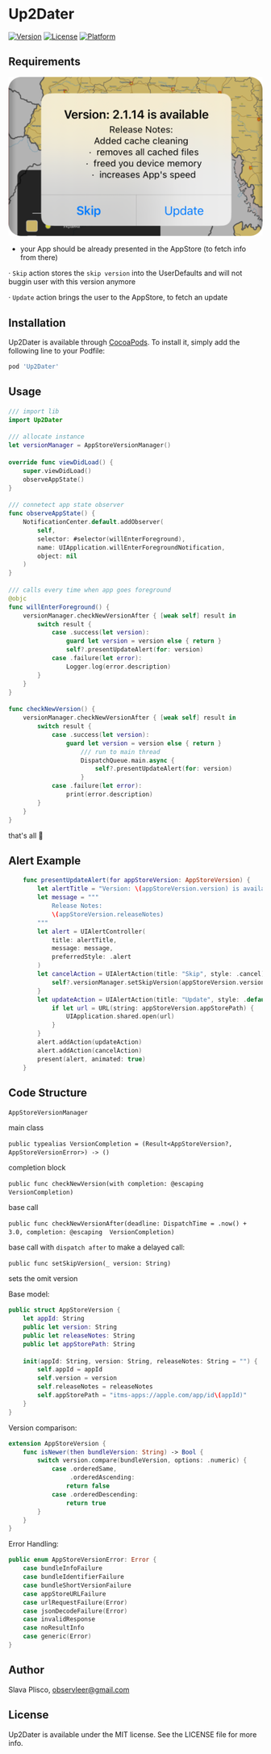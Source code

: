 # Up2Dater

[![Version](https://img.shields.io/cocoapods/v/Up2Dater.svg?style=flat)](https://cocoapods.org/pods/Up2Dater)
[![License](https://img.shields.io/cocoapods/l/Up2Dater.svg?style=flat)](https://cocoapods.org/pods/Up2Dater)
[![Platform](https://img.shields.io/cocoapods/p/Up2Dater.svg?style=flat)](https://cocoapods.org/pods/Up2Dater)

## Requirements

![This is an image](sample-alert.png)

* your App should be already presented in the AppStore (to fetch info from there)

 · `Skip` action stores the `skip version` into the UserDefaults and will not buggin user with this version anymore
 
 · `Update` action  brings the user to the AppStore, to fetch an update
 
## Installation

Up2Dater is available through [CocoaPods](https://cocoapods.org). To install
it, simply add the following line to your Podfile:

```ruby
pod 'Up2Dater'
```

## Usage
```swift
/// import lib
import Up2Dater

/// allocate instance
let versionManager = AppStoreVersionManager()

override func viewDidLoad() {
    super.viewDidLoad()
    observeAppState()
}

/// connetect app state observer
func observeAppState() {
    NotificationCenter.default.addObserver(
        self,
        selector: #selector(willEnterForeground),
        name: UIApplication.willEnterForegroundNotification,
        object: nil
    )
}

/// calls every time when app goes foreground
@objc
func willEnterForeground() {
    versionManager.checkNewVersionAfter { [weak self] result in
        switch result {
            case .success(let version):
                guard let version = version else { return }
                self?.presentUpdateAlert(for: version)
            case .failure(let error):
                Logger.log(error.description)
        }
    }
}

func checkNewVersion() {
    versionManager.checkNewVersionAfter { [weak self] result in
        switch result {
            case .success(let version):
                guard let version = version else { return }
                    /// run to main thread
                    DispatchQueue.main.async {
                        self?.presentUpdateAlert(for: version)
                    }
            case .failure(let error):
                print(error.description)
        }
    }
}
```
that's all 🙂


## Alert Example

```swift
    func presentUpdateAlert(for appStoreVersion: AppStoreVersion) {
        let alertTitle = "Version: \(appStoreVersion.version) is available"
        let message = """
            Release Notes:
            \(appStoreVersion.releaseNotes)
        """
        let alert = UIAlertController(
            title: alertTitle,
            message: message,
            preferredStyle: .alert
        )
        let cancelAction = UIAlertAction(title: "Skip", style: .cancel) { [weak self] _ in
            self?.versionManager.setSkipVersion(appStoreVersion.version)
        }
        let updateAction = UIAlertAction(title: "Update", style: .default) { _ in
            if let url = URL(string: appStoreVersion.appStorePath) {
                UIApplication.shared.open(url)
            }
        }
        alert.addAction(updateAction)
        alert.addAction(cancelAction)
        present(alert, animated: true)
    }
```

## Code Structure

`AppStoreVersionManager` 

main class

`public typealias VersionCompletion = (Result<AppStoreVersion?, AppStoreVersionError>) -> ()`

completion block

`public func checkNewVersion(with completion: @escaping VersionCompletion)`

base call

`public func checkNewVersionAfter(deadline: DispatchTime = .now() + 3.0, completion: @escaping  VersionCompletion)`

base call with `dispatch after` to make a delayed call:

`public func setSkipVersion(_ version: String)`

sets the omit version

Base model:
```swift
public struct AppStoreVersion {
    let appId: String
    public let version: String
    public let releaseNotes: String
    public let appStorePath: String
    
    init(appId: String, version: String, releaseNotes: String = "") {
        self.appId = appId
        self.version = version
        self.releaseNotes = releaseNotes
        self.appStorePath = "itms-apps://apple.com/app/id\(appId)"
    }
}
```

Version comparison:
```swift
extension AppStoreVersion {
    func isNewer(then bundleVersion: String) -> Bool {
        switch version.compare(bundleVersion, options: .numeric) {
            case .orderedSame,
                 .orderedAscending:
                return false
            case .orderedDescending:
                return true
        }
    }
}
```

Error Handling:
```swift
public enum AppStoreVersionError: Error {
    case bundleInfoFailure
    case bundleIdentifierFailure
    case bundleShortVersionFailure
    case appStoreURLFailure
    case urlRequestFailure(Error)
    case jsonDecodeFailure(Error)
    case invalidResponse
    case noResultInfo
    case generic(Error)
}
```

## Author

Slava Plisco, observleer@gmail.com

## License

Up2Dater is available under the MIT license. See the LICENSE file for more info.
